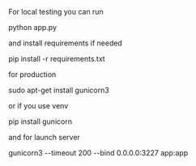 For local testing you can run 

python app.py

and install requirements if needed

pip install -r requirements.txt

for production

sudo apt-get install gunicorn3

or if you use venv 

pip install gunicorn

and for launch server

gunicorn3 --timeout 200 --bind 0.0.0.0:3227 app:app
